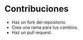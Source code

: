 # Contribuciones
- Haz un fork del repositorio.
- Crea una rama para tus cambios.
- Haz un pull request.
